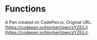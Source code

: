 # Functions

A Pen created on CodePen.io. Original URL: [https://codepen.io/htorbert/pen/zYZEjLj](https://codepen.io/htorbert/pen/zYZEjLj).


